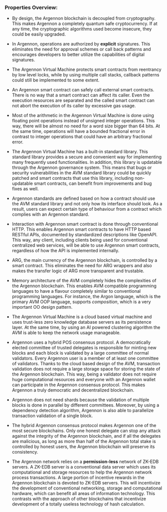 ### Properties Overview:

- By design, the Argennon blockchain is decoupled from cryptography. This makes Argennon a completely quantum safe
  cryptocurrency. If at any time, the cryptographic algorithms used become insecure, they could be easily upgraded.
  
- In Argennon, operations are authorized by **explicit** signatures. This eliminates the need for approval schemes or
  call back patterns and encourages developers to better utilize the capabilities of digital signatures.

- The Argennon Virtual Machine protects smart contracts from reentrancy by low level locks, while by using multiple call
  stacks, callback patterns could still be implemented to some extent.

- An Argennon smart contract can safely call external smart contracts. There is no way that a smart contract can affect
  its caller. Even the execution resources are separated and the called smart contract can not abort the execution of
  its caller by excessive gas usage.

- Most of the arithmetic in the Argennon Virtual Machine is done using floating point operations instead of unsigned
  integer operations. This way, there will be almost no need for a word size bigger than 64 bits. At the same time,
  operations will have a bounded fractional error in contrast to integer operations that could have an arbitrary
  fractional error.

- The Argennon Virtual Machine has a built-in standard library. This standard library provides a secure and convenient
  way for implementing many frequently used functionalities. In addition, this library is updatable through the Argennon
  governance system. This means that bugs or security vulnerabilities in the AVM standard library could be quickly
  patched and smart contracts that use this library, including non-updatable smart contracts, can benefit from
  improvements and bug fixes as well.

- Argennon standards are defined based on how a contract should use the AVM standard library and not only how its
  interface should look. As a result, users can expect certain type of behaviour from a contract which complies with an
  Argennon standard.

- Interaction with Argennon smart contract is done through conventional HTTP. This enables Argennon smart contracts to
  have HTTP based RESTful APIs, documented by standardized descriptions like OpenAPI. This way, any client, including
  clients being used for conventional centralized web services, will be able to use Argennon smart contracts, regardless
  of how the API is implemented internally.

- ARG, the main currency of the Argennon blockchain, is controlled by a smart contract. This eliminates the need for ARG
  wrappers and also makes the transfer logic of ARG more transparent and trustable.

- Memory architecture of the AVM completely hides the complexities of the Argennon blockchain. This enables AVM
  compatible programming languages to have a flavour completely similar to conventional programming languages. For
  instance, the Argon language, which is the primary AVM OOP language, supports *composition*, which is a very important
  OO design pattern.

- The Argennon Virtual Machine is a cloud based virtual machine and uses trust-less zero knowledge database servers as
  its persistence layer. At the same time, by using an AI powered clustering algorithm the AVM is able to keep the
  network usage manageable.

- Argennon uses a hybrid POS consensus protocol. A democratically elected committee of trusted delegates is responsible
  for minting new blocks and each block is validated by a large committee of normal validators. Every Argennon user is a
  member of at least one committee of validators. Thanks to the cloud based design of the AVM, transaction validation
  does not require a large storage space for storing the state of the Argennon blockchain. This way, being a validator
  does not require huge computational resources and everyone with an Argennon wallet can participate in the Argennon
  consensus protocol. This makes Argennon a truly democratic and decentralized blockchain.

- Argennon does not need shards because the validation of multiple blocks is done in parallel by different committees.
  Moreover, by using a dependency detection algorithm, Argennon is also able to parallelize transaction validation of a
  single block.

- The hybrid Argennon consensus protocol makes Argennon one of the most secure blockchains. Only one honest delegate can
  stop any attack against the integrity of the Argennon blockchain, and if all the delegates are malicious, as long as
  more than half of the Argennon total stake is controlled by honest users, the Argennon blockchain will preserve its
  consistency.

- The Argennon network relies on a **permission-less** network of ZK-EDB servers. A ZK-EDB server is a conventional data
  server which uses its computational and storage resources to help the Argennon network process transactions. A large
  portion of incentive rewards in the Argennon blockchain is devoted to ZK-EDB servers. This will incentivize the
  development of conventional networking, storage and computational hardware, which can benefit all areas of information
  technology. This contrasts with the approach of other blockchains that incentivize development of a totally useless
  technology of hash calculation.

<!---
*α* =  − ln (1 − *M*<sub>*n* + *k*</sub>/*X*) / *n*
<img src="https://render.githubusercontent.com/render/math?math=e^{i \pi} = -1">
h<sub>&theta;</sub>(x) = &pi;<sub>o</sub> x + &theta;<sub>1</sub>x
--->
